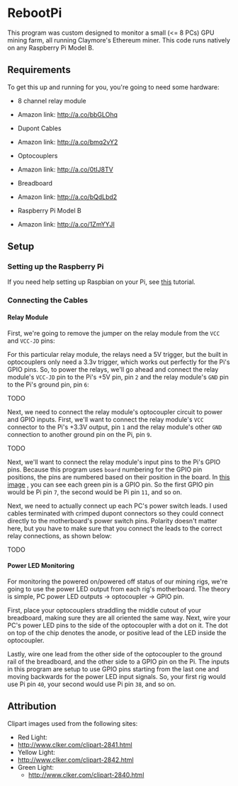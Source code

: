 # RebootPi
This program was custom designed to monitor a small (<= 8 PCs) GPU mining farm, all
running Claymore's Ethereum miner. This code runs natively on any Raspberry Pi Model B.

## Requirements
To get this up and running for you, you're going to need some hardware:
 - 8 channel relay module
  - Amazon link: http://a.co/bbGLOhq

 - Dupont Cables
  - Amazon link: http://a.co/bmq2vY2

 - Optocouplers
  - Amazon link: http://a.co/0tIJ8TV

 - Breadboard
  - Amazon link: http://a.co/bQdLbd2

 - Raspberry Pi Model B
  - Amazon link: http://a.co/1ZmYYJI

## Setup
### Setting up the Raspberry Pi
If you need help setting up Raspbian on your Pi, see
[this](https://learn.sparkfun.com/tutorials/setting-up-raspbian-and-doom) tutorial.

### Connecting the Cables
#### Relay Module
First, we're going to remove the jumper on the relay module from the `VCC` and `VCC-JD`
pins:
<picture>

For this particular relay module, the relays need a 5V trigger, but the built in
optocouplers only need a 3.3v trigger, which works out perfectly for the Pi's GPIO
pins. So, to power the relays, we'll go ahead and connect the relay module's `VCC-JD`
pin to the Pi's +5V pin, pin `2` and the relay module's `GND` pin to the Pi's ground
pin, pin `6`:

TODO<picture>

Next, we need to connect the relay module's optocoupler circuit to power and GPIO
inputs. First, we'll want to connect the relay module's `VCC` connector to the Pi's
+3.3V output, pin `1` and the relay module's other `GND` connection to another ground
pin on the Pi, pin `9`.

TODO<picture>

Next, we'll want to connect the relay module's input pins to the Pi's GPIO pins.
Because this program uses `board` numbering for the GPIO pin positions, the pins are
numbered based on their position in the board. In [this image](https://www.raspberrypi-spy.co.uk/wp-content/uploads/2012/06/Raspberry-Pi-GPIO-Layout-Model-B-Plus-rotated-2700x900.png)
, you can see each green pin is a GPIO pin. So the first GPIO pin would be Pi pin `7`,
the second would be Pi pin `11`, and so on.

Next, we need to actually connect up each PC's power switch leads. I used cables
terminated with crimped dupont connectors so they could connect directly to the
motherboard's power switch pins. Polarity doesn't matter here, but you have to make
sure that you connect the leads to the correct relay connections, as shown below:

TODO <picture>

#### Power LED Monitoring
For monitoring the powered on/powered off status of our mining rigs, we're going to
use the power LED output from each rig's motherboard. The theory is simple, PC power
LED outputs -> optocoupler -> GPIO pin.

First, place your optocouplers straddling the middle cutout of your breadboard,
making sure they are all oriented the same way. Next, wire your PC's power LED pins
to the side of the optocoupler with a dot on it. The dot on top of the chip denotes
the anode, or positive lead of the LED inside the optocoupler.

Lastly, wire one lead from the other side of the optocoupler to the ground rail of
the breadboard, and the other side to a GPIO pin on the Pi. The inputs in this program
are setup to use GPIO pins starting from the last one and moving backwards for the
power LED input signals. So, your first rig would use Pi pin `40`, your second would
use Pi pin `38`, and so on.

## Attribution
Clipart images used from the following sites:
 - Red Light:
  - http://www.clker.com/clipart-2841.html
 - Yellow Light:
  - http://www.clker.com/clipart-2842.html
- Green Light:
  - http://www.clker.com/clipart-2840.html

